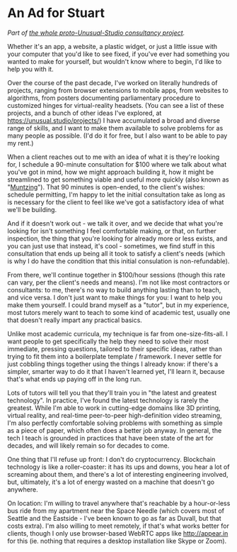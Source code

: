# An Ad for Stuart

*Part of [the whole proto-Unusual-Studio consultancy project][job].*

[job]: 739a91f4-cafa-414a-80ea-fefa66acd95b.md

Whether it's an app, a website, a plastic widget, or just a little issue with your computer that you'd like to see fixed, if you've ever had something you wanted to make for yourself, but wouldn't know where to begin, I'd like to help you with it.

Over the course of the past decade, I've worked on literally hundreds of projects, ranging from browser extensions to mobile apps, from websites to algorithms, from posters documenting parliamentary procedure to customized hinges for virtual-reality headsets. (You can see a list of these projects, and a bunch of other ideas I've explored, at https://unusual.studio/projects/) I have accumulated a broad and diverse range of skills, and I want to make them available to solve problems for as many people as possible. (I'd do it for free, but I also want to be able to pay my rent.)

When a client reaches out to me with an idea of what it is they're looking for, I schedule a 90-minute consultation for $100 where we talk about what you've got in mind, how we might approach building it, how it might be streamlined to get something viable and useful more quickly (also known as "[Muntzing][]"). That 90 minutes is open-ended, to the client's wishes: schedule permitting, I'm happy to let the initial consultation take as long as is necessary for the client to feel like we've got a satisfactory idea of what we'll be building.

[Muntzing]: https://en.wikipedia.org/wiki/Muntzing

And if it doesn't work out - we talk it over, and we decide that what you're looking for isn't something I feel comfortable making, or that, on further inspection, the thing that you're looking for already more or less exists, and you can just use that instead, it's cool - sometimes, we find stuff in this consultation that ends up being all it took to satisfy a client's needs (which is why I do have the condition that this initial consulation is non-refundable).

From there, we'll continue together in $100/hour sessions (though this rate can vary, per the client's needs and means). I'm not like most contractors or consultants: to me, there's no way to build anything lasting than to teach, and vice versa. I don't just want to make things for you: I want to help you make them yourself. I could brand myself as a "tutor", but in my experience, most tutors merely want to teach to some kind of academic test, usually one that doesn't really impart any practical basics.

Unlike most academic curricula, my technique is far from one-size-fits-all. I want people to get specifically the help they need to solve their most immediate, pressing questions, tailored to their specific ideas, rather than trying to fit them into a boilerplate template / framework. I never settle for just cobbling things together using the things I already know: if there's a simpler, smarter way to do it that I haven't learned yet, I'll learn it, because that's what ends up paying off in the long run.

Lots of tutors will tell you that they'll train you in "the latest and greatest technology". In practice, I've found the latest technology is rarely the greatest. While I'm able to work in cutting-edge domains like 3D printing, virtual reality, and real-time peer-to-peer high-definition video streaming, I'm also perfectly comfortable solving problems with something as simple as a piece of paper, which often does a better job anyway. In general, the tech I teach is grounded in practices that have been state of the art for decades, and will likely remain so for decades to come.

One thing that I'll refuse up front: I don't do cryptocurrency. Blockchain technology is like a roller-coaster: it has its ups and downs, you hear a lot of screaming about them, and there's a lot of interesting engineering involved, but, ultimately, it's a lot of energy wasted on a machine that doesn't go anywhere.

On location: I'm willing to travel anywhere that's reachable by a hour-or-less bus ride from my apartment near the Space Needle (which covers most of Seattle and the Eastside - I've been known to go as far as Duvall, but that costs extra). I'm also willing to meet remotely, if that's what works better for clients, though I only use browser-based WebRTC apps like http://appear.in  for this (ie. nothing that requires a desktop installation like Skype or Zoom).
